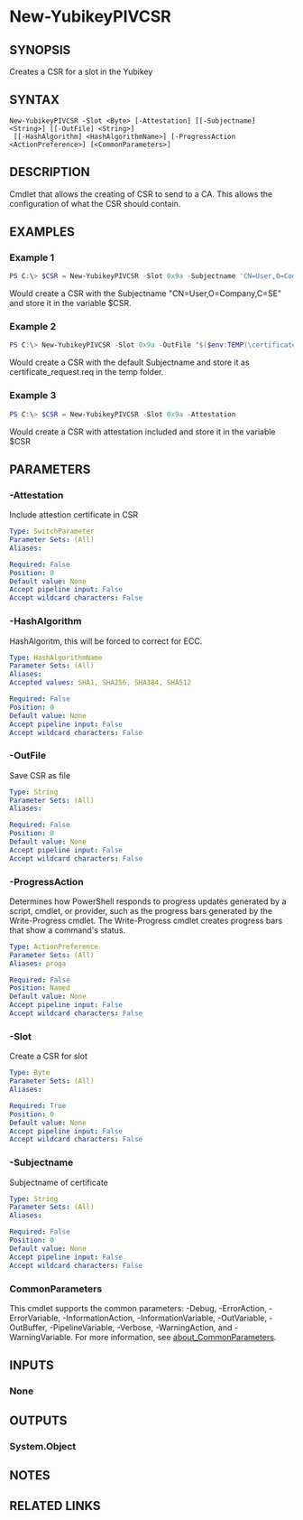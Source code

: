 ﻿---
external help file: VirotYubikey.dll-Help.xml
Module Name: VirotYubikey
online version:
schema: 2.0.0
---

# New-YubikeyPIVCSR

## SYNOPSIS
Creates a CSR for a slot in the Yubikey

## SYNTAX

```
New-YubikeyPIVCSR -Slot <Byte> [-Attestation] [[-Subjectname] <String>] [[-OutFile] <String>]
 [[-HashAlgorithm] <HashAlgorithmName>] [-ProgressAction <ActionPreference>] [<CommonParameters>]
```

## DESCRIPTION
Cmdlet that allows the creating of CSR to send to a CA. This allows the configuration of what the CSR should contain.

## EXAMPLES

### Example 1
```powershell
PS C:\> $CSR = New-YubikeyPIVCSR -Slot 0x9a -Subjectname 'CN=User,O=Company,C=SE'
```

Would create a CSR with the Subjectname "CN=User,O=Company,C=SE" and store it in the variable $CSR.

### Example 2
```powershell
PS C:\> New-YubikeyPIVCSR -Slot 0x9a -OutFile "$($env:TEMP)\certificate_request.req"
```

Would create a CSR with the default Subjectname and store it as certificate_request.req in the temp folder.

### Example 3
```powershell
PS C:\> $CSR = New-YubikeyPIVCSR -Slot 0x9a -Attestation
```

Would create a CSR with attestation included and store it in the variable $CSR

## PARAMETERS

### -Attestation
Include attestion certificate in CSR

```yaml
Type: SwitchParameter
Parameter Sets: (All)
Aliases:

Required: False
Position: 0
Default value: None
Accept pipeline input: False
Accept wildcard characters: False
```

### -HashAlgorithm
HashAlgoritm, this will be forced to correct for ECC.

```yaml
Type: HashAlgorithmName
Parameter Sets: (All)
Aliases:
Accepted values: SHA1, SHA256, SHA384, SHA512

Required: False
Position: 0
Default value: None
Accept pipeline input: False
Accept wildcard characters: False
```

### -OutFile
Save CSR as file

```yaml
Type: String
Parameter Sets: (All)
Aliases:

Required: False
Position: 0
Default value: None
Accept pipeline input: False
Accept wildcard characters: False
```

### -ProgressAction
Determines how PowerShell responds to progress updates generated by a script, cmdlet, or provider, such as the progress bars generated by the Write-Progress cmdlet. The Write-Progress cmdlet creates progress bars that show a command's status.

```yaml
Type: ActionPreference
Parameter Sets: (All)
Aliases: proga

Required: False
Position: Named
Default value: None
Accept pipeline input: False
Accept wildcard characters: False
```

### -Slot
Create a CSR for slot

```yaml
Type: Byte
Parameter Sets: (All)
Aliases:

Required: True
Position: 0
Default value: None
Accept pipeline input: False
Accept wildcard characters: False
```

### -Subjectname
Subjectname of certificate

```yaml
Type: String
Parameter Sets: (All)
Aliases:

Required: False
Position: 0
Default value: None
Accept pipeline input: False
Accept wildcard characters: False
```

### CommonParameters
This cmdlet supports the common parameters: -Debug, -ErrorAction, -ErrorVariable, -InformationAction, -InformationVariable, -OutVariable, -OutBuffer, -PipelineVariable, -Verbose, -WarningAction, and -WarningVariable. For more information, see [about_CommonParameters](http://go.microsoft.com/fwlink/?LinkID=113216).

## INPUTS

### None

## OUTPUTS

### System.Object
## NOTES

## RELATED LINKS
